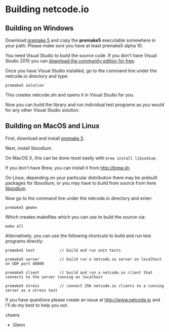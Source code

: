 Building netcode.io
===================

## Building on Windows

Download [premake 5](https://premake.github.io/download.html) and copy the **premake5** executable somewhere in your path. Please make sure you have at least premake5 alpha 10.

You need Visual Studio to build the source code. If you don't have Visual Studio 2015 you can [download the community edition for free](https://www.visualstudio.com/en-us/downloads/download-visual-studio-vs.aspx).

Once you have Visual Studio installed, go to the command line under the netcode.io directory and type:

    premake5 solution

This creates netcode.sln and opens it in Visual Studio for you.

Now you can build the library and run individual test programs as you would for any other Visual Studio solution.

## Building on MacOS and Linux

First, download and install [premake 5](https://premake.github.io/download.html).

Next, install libsodium.

On MacOS X, this can be done most easily with `brew install libsodium`. 

If you don't have Brew, you can install it from <http://brew.sh>.

On Linux, depending on your particular distribution there may be prebuilt packages for libsodium, or you may have to build from source from here [libsodium](https://github.com/jedisct1/libsodium/releases).

Now go to the command line under the netcode.io directory and enter:

    premake5 gmake

Which creates makefiles which you can use to build the source via:

    make all

Alternatively, you can use the following shortcuts to build and run test programs directly:

    premake5 test           // build and run unit tests

    premake5 server         // build run a netcode.io server on localhost on UDP port 40000

    premake5 client         // build and run a netcode.io client that connects to the server running on localhost 

    premake5 stress         // connect 256 netcode.io clients to a running server as a stress test
   
If you have questions please create an issue at http://www.netcode.io and I'll do my best to help you out.

cheers

 - Glenn

